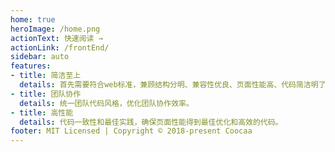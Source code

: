 ```yaml
---
home: true
heroImage: /home.png
actionText: 快速阅读 →
actionLink: /frontEnd/
sidebar: auto
features:
- title: 简洁至上
  details: 首先需要符合web标准，兼顾结构分明、兼容性优良、页面性能高、代码简洁明了等要求。
- title: 团队协作
  details: 统一团队代码风格，优化团队协作效率。
- title: 高性能
  details: 代码一致性和最佳实践，确保页面性能得到最佳优化和高效的代码。
footer: MIT Licensed | Copyright © 2018-present Coocaa
---
```


